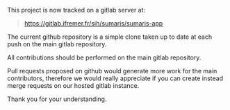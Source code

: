 This project is now tracked on a gitlab server at:
> https://gitlab.ifremer.fr/sih/sumaris/sumaris-app

The current github repository is a simple clone taken up to date at each push on the main gitlab repository.

All contributions should be performed on the main gitlab repository.

Pull requests proposed on github would generate more work for the main contributors, therefore we would really appreciate if you can create instead merge requests on our hosted gitlab instance.

Thank you for your understanding.
